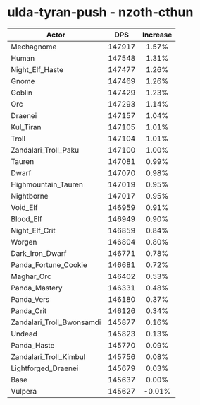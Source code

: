 # ulda-tyran-push - nzoth-cthun
| Actor | DPS | Increase |
|---|:---:|:---:|
|Mechagnome|147917|1.57%|
|Human|147548|1.31%|
|Night_Elf_Haste|147477|1.26%|
|Gnome|147469|1.26%|
|Goblin|147429|1.23%|
|Orc|147293|1.14%|
|Draenei|147157|1.04%|
|Kul_Tiran|147105|1.01%|
|Troll|147104|1.01%|
|Zandalari_Troll_Paku|147100|1.00%|
|Tauren|147081|0.99%|
|Dwarf|147070|0.98%|
|Highmountain_Tauren|147019|0.95%|
|Nightborne|147017|0.95%|
|Void_Elf|146959|0.91%|
|Blood_Elf|146949|0.90%|
|Night_Elf_Crit|146859|0.84%|
|Worgen|146804|0.80%|
|Dark_Iron_Dwarf|146771|0.78%|
|Panda_Fortune_Cookie|146681|0.72%|
|Maghar_Orc|146402|0.53%|
|Panda_Mastery|146331|0.48%|
|Panda_Vers|146180|0.37%|
|Panda_Crit|146126|0.34%|
|Zandalari_Troll_Bwonsamdi|145877|0.16%|
|Undead|145823|0.13%|
|Panda_Haste|145770|0.09%|
|Zandalari_Troll_Kimbul|145756|0.08%|
|Lightforged_Draenei|145679|0.03%|
|Base|145637|0.00%|
|Vulpera|145627|-0.01%|
